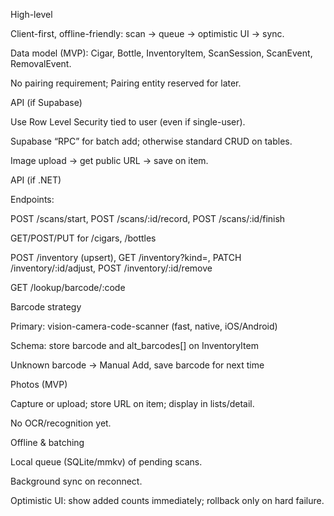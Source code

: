 High-level

Client-first, offline-friendly: scan → queue → optimistic UI → sync.

Data model (MVP): Cigar, Bottle, InventoryItem, ScanSession, ScanEvent, RemovalEvent.

No pairing requirement; Pairing entity reserved for later.

API (if Supabase)

Use Row Level Security tied to user (even if single-user).

Supabase “RPC” for batch add; otherwise standard CRUD on tables.

Image upload → get public URL → save on item.

API (if .NET)

Endpoints:

POST /scans/start, POST /scans/:id/record, POST /scans/:id/finish

GET/POST/PUT for /cigars, /bottles

POST /inventory (upsert), GET /inventory?kind=, PATCH /inventory/:id/adjust, POST /inventory/:id/remove

GET /lookup/barcode/:code

Barcode strategy

Primary: vision-camera-code-scanner (fast, native, iOS/Android)

Schema: store barcode and alt_barcodes[] on InventoryItem

Unknown barcode → Manual Add, save barcode for next time

Photos (MVP)

Capture or upload; store URL on item; display in lists/detail.

No OCR/recognition yet.

Offline & batching

Local queue (SQLite/mmkv) of pending scans.

Background sync on reconnect.

Optimistic UI: show added counts immediately; rollback only on hard failure.